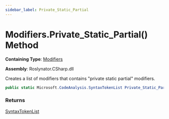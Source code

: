 ```yaml
---
sidebar_label: Private_Static_Partial
---
```


# Modifiers\.Private\_Static\_Partial\(\) Method

**Containing Type**: [Modifiers](../index.md)

**Assembly**: Roslynator\.CSharp\.dll

  
Creates a list of modifiers that contains "private static partial" modifiers\.

```csharp
public static Microsoft.CodeAnalysis.SyntaxTokenList Private_Static_Partial()
```

### Returns

[SyntaxTokenList](https://docs.microsoft.com/en-us/dotnet/api/microsoft.codeanalysis.syntaxtokenlist)

